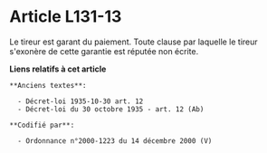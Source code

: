 # Article L131-13

Le tireur est garant du paiement. Toute clause par laquelle le tireur s'exonère de cette garantie est réputée non écrite.

**Liens relatifs à cet article**

	**Anciens textes**:

	  - Décret-loi 1935-10-30 art. 12
	  - Décret-loi du 30 octobre 1935 - art. 12 (Ab)

	**Codifié par**:

	  - Ordonnance n°2000-1223 du 14 décembre 2000 (V)
